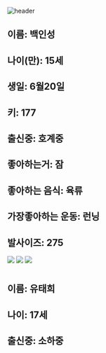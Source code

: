 ![header](https://capsule-render.vercel.app/api?type=Waving&color=ff0053&height=200&section=header&text=Welcome　TMI　Word&fontSize=50&animation=fadeIn&fontColor=DDDDDD)


## **이름: 백인성**
## **나이(만): 15세**
## **생일: 6월20일**
## **키: 177** 
## **출신중: 호계중**
## **좋아하는거: 잠**
## **좋아하는 음식: 육류**
## **가장좋아하는 운동: 런닝**
## **발사이즈: 275**



**<a href="https://www.youtube.com/channel/UCEpEOPydjrlXP3lgugz1LzA" target="_blank"><img src="https://img.shields.io/badge/유튜브-ff0000?style=flat-square&logo=youtube&logoColor=white"/></a>**
**<a href="https://steamcommunity.com/profiles/76561198796587864//channel/UCEpEOPydjrlXP3lgugz1LzA" target="_blank"><img src="https://img.shields.io/badge/스팀-000000?style=flat-square&logo=Steam&logoColor=white"/></a>**
 <a href="https://github.com/dlstjd0237/back_23_01_26.git" target="_blank"><img src="https://img.shields.io/badge/첫깃헙-ff1581?style=flat-square&logo=Taichi Graphics&logoColor=white"/></a>

#

## **이름: 유태희**
## **나이: 17세**
## **출신중: 소하중**






